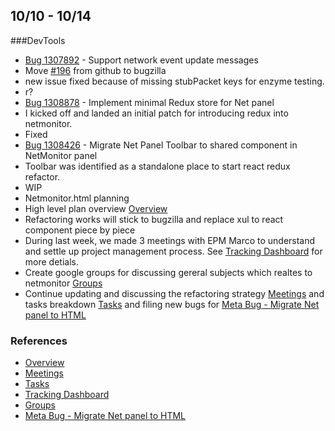 ## 10/10 - 10/14

###DevTools
* [Bug 1307892](https://bugzilla.mozilla.org/show_bug.cgi?id=1307892) - Support network event update messages 
 * Move [#196](https://github.com/devtools-html/gecko-dev/issues/196) from github to bugzilla
 * new issue fixed because of missing stubPacket keys for enzyme testing.
 * r?
* [Bug 1308878](https://bugzilla.mozilla.org/show_bug.cgi?id=1308878) - Implement minimal Redux store for Net panel
 * I kicked off and landed an initial patch for introducing redux into netmonitor.
 * Fixed
* [Bug 1308426](https://bugzilla.mozilla.org/show_bug.cgi?id=1308426) - Migrate Net Panel Toolbar to shared component in NetMonitor panel
 * Toolbar was identified as a standalone place to start react redux refactor.
 * WIP
* Netmonitor.html planning
 * High level plan overview [Overview]
 * Refactoring works will stick to bugzilla and replace xul to react component piece by piece
 * During last week, we made 3 meetings with EPM Marco to understand and settle up project management process. See [Tracking Dashboard] for more detials.
 * Create google groups for discussing gereral subjects which realtes to netmonitor [Groups]
 * Continue updating and discussing the refactoring strategy [Meetings] and tasks breakdown [Tasks] and filing new bugs for [Meta Bug - Migrate Net panel to HTML]

### References
* [Overview]
* [Meetings]
* [Tasks]
* [Tracking Dashboard]
* [Groups]
* [Meta Bug - Migrate Net panel to HTML]

[Overview]: https://docs.google.com/document/d/19lyV04YtfX9X5ev2rhFeIuQPaVApgl8qdFpe4Rw4Np4/edit?usp=sharing
[Meetings]: https://docs.google.com/a/mozilla.com/document/d/1FneFiHkLMJjWFhFYI13IWlr02W5mCRsEqZQPUJHWmSU/edit?usp=sharing
[Tasks]: https://docs.google.com/document/d/1NUiCCwDutuuNQhKXYnBFt28LX0qFIylgXwmxHeuRKtY/edit?usp=sharing
[Tracking Dashboard]: https://docs.google.com/spreadsheets/d/17BXGCnQ5AFew1BBhXXsBxP3G_JpyLMow8HjEcivvEZQ/edit?usp=sharing
[Groups]: https://groups.google.com/a/mozilla.com/forum/#!forum/netmonitor
[Meta Bug - Migrate Net panel to HTML]: https://bugzilla.mozilla.org/show_bug.cgi?id=1307743
